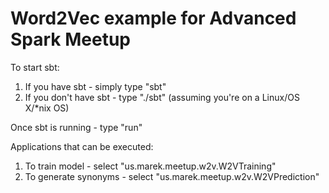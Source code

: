# Word2Vec example for Advanced Spark Meetup

To start sbt:

1) If you have sbt - simply type "sbt"
2) If you don't have sbt - type "./sbt" (assuming you're on a Linux/OS X/*nix OS)

Once sbt is running - type "run"

Applications that can be executed:

1) To train model - select "us.marek.meetup.w2v.W2VTraining"
2) To generate synonyms - select "us.marek.meetup.w2v.W2VPrediction"
